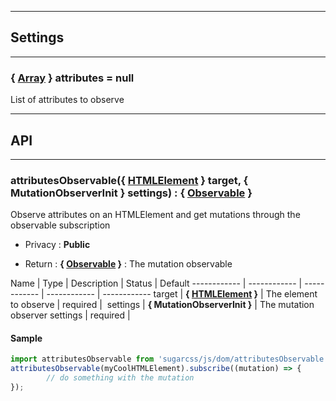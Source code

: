 
-----------------------------
## Settings
-----------------------------

### { <a class="link" href="https://developer.mozilla.org/fr/docs/Web/JavaScript/Reference/Objets_globaux/Array" target="_blank" title="Array">Array</a> } attributes = null
List of attributes to observe


-----------------------------
## API
-----------------------------

### attributesObservable({ <a class="link" href="https://developer.mozilla.org/fr/docs/Web/API/HTMLElement" target="_blank" title="HTMLElement">HTMLElement</a> } target, { MutationObserverInit } settings) : { <a class="link" href="https://github.com/Reactive-Extensions/RxJS/blob/master/doc/api/core/observable.md" target="_blank" title="Observable">Observable</a> }
Observe attributes on an HTMLElement and get mutations through the observable subscription

- Privacy : **Public**

- Return : **{ <a class="link" href="https://github.com/Reactive-Extensions/RxJS/blob/master/doc/api/core/observable.md" target="_blank" title="Observable">Observable</a> }** : The mutation observable

Name | Type | Description | Status | Default
------------ | ------------ | ------------ | ------------ | ------------
target | **{ <a class="link" href="https://developer.mozilla.org/fr/docs/Web/API/HTMLElement" target="_blank" title="HTMLElement">HTMLElement</a> }** | The element to observe | required | 
settings | **{ MutationObserverInit }** | The mutation observer settings | required | 


#### Sample
```js
import attributesObservable from 'sugarcss/js/dom/attributesObservable'
attributesObservable(myCoolHTMLElement).subscribe((mutation) => {
		// do something with the mutation
});

```


